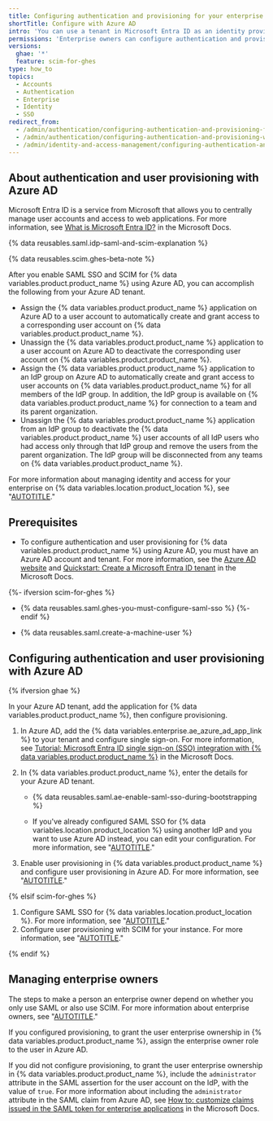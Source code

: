 ```yaml
---
title: Configuring authentication and provisioning for your enterprise using Azure AD
shortTitle: Configure with Azure AD
intro: 'You can use a tenant in Microsoft Entra ID as an identity provider (IdP) to centrally manage authentication and user provisioning for {% data variables.location.product_location %}.'
permissions: 'Enterprise owners can configure authentication and provisioning for an enterprise on {% data variables.product.product_name %}.'
versions:
  ghae: '*'
  feature: scim-for-ghes
type: how_to
topics:
  - Accounts
  - Authentication
  - Enterprise
  - Identity
  - SSO
redirect_from:
  - /admin/authentication/configuring-authentication-and-provisioning-for-your-enterprise-using-azure-ad
  - /admin/authentication/configuring-authentication-and-provisioning-with-your-identity-provider/configuring-authentication-and-provisioning-for-your-enterprise-using-azure-ad
  - /admin/identity-and-access-management/configuring-authentication-and-provisioning-with-your-identity-provider/configuring-authentication-and-provisioning-for-your-enterprise-using-azure-ad
---
```


## About authentication and user provisioning with Azure AD

Microsoft Entra ID is a service from Microsoft that allows you to centrally manage user accounts and access to web applications. For more information, see [What is Microsoft Entra ID?](https://docs.microsoft.com/azure/active-directory/fundamentals/active-directory-whatis) in the Microsoft Docs.

{% data reusables.saml.idp-saml-and-scim-explanation %}

{% data reusables.scim.ghes-beta-note %}

After you enable SAML SSO and SCIM for {% data variables.product.product_name %} using Azure AD, you can accomplish the following from your Azure AD tenant.

- Assign the {% data variables.product.product_name %} application on Azure AD to a user account to automatically create and grant access to a corresponding user account on {% data variables.product.product_name %}.
- Unassign the {% data variables.product.product_name %} application to a user account on Azure AD to deactivate the corresponding user account on {% data variables.product.product_name %}.
- Assign the {% data variables.product.product_name %} application to an IdP group on Azure AD to automatically create and grant access to user accounts on {% data variables.product.product_name %} for all members of the IdP group. In addition, the IdP group is available on {% data variables.product.product_name %} for connection to a team and its parent organization.
- Unassign the {% data variables.product.product_name %} application from an IdP group to deactivate the {% data variables.product.product_name %} user accounts of all IdP users who had access only through that IdP group and remove the users from the parent organization. The IdP group will be disconnected from any teams on {% data variables.product.product_name %}.

For more information about managing identity and access for your enterprise on {% data variables.location.product_location %}, see "[AUTOTITLE](/admin/identity-and-access-management/using-saml-for-enterprise-iam)."

## Prerequisites

- To configure authentication and user provisioning for {% data variables.product.product_name %} using Azure AD, you must have an Azure AD account and tenant. For more information, see the [Azure AD website](https://azure.microsoft.com/products/active-directory) and [Quickstart: Create a Microsoft Entra ID tenant](https://docs.microsoft.com/azure/active-directory/develop/quickstart-create-new-tenant) in the Microsoft Docs.

{%- ifversion scim-for-ghes %}
- {% data reusables.saml.ghes-you-must-configure-saml-sso %}
{%- endif %}

- {% data reusables.saml.create-a-machine-user %}

## Configuring authentication and user provisioning with Azure AD

{% ifversion ghae %}

In your Azure AD tenant, add the application for {% data variables.product.product_name %}, then configure provisioning.

1. In Azure AD, add the {% data variables.enterprise.ae_azure_ad_app_link %} to your tenant and configure single sign-on. For more information, see [Tutorial: Microsoft Entra ID single sign-on (SSO) integration with {% data variables.product.product_name %}](https://docs.microsoft.com/azure/active-directory/saas-apps/github-ae-tutorial) in the Microsoft Docs.

1. In {% data variables.product.product_name %}, enter the details for your Azure AD tenant.

    - {% data reusables.saml.ae-enable-saml-sso-during-bootstrapping %}

    - If you've already configured SAML SSO for {% data variables.location.product_location %} using another IdP and you want to use Azure AD instead, you can edit your configuration. For more information, see "[AUTOTITLE](/admin/identity-and-access-management/using-saml-for-enterprise-iam/configuring-saml-single-sign-on-for-your-enterprise#editing-the-saml-sso-configuration)."

1. Enable user provisioning in {% data variables.product.product_name %} and configure user provisioning in Azure AD. For more information, see "[AUTOTITLE](/admin/identity-and-access-management/using-saml-for-enterprise-iam/configuring-user-provisioning-with-scim-for-your-enterprise#enabling-user-provisioning-for-your-enterprise)."

{% elsif scim-for-ghes %}

1. Configure SAML SSO for {% data variables.location.product_location %}. For more information, see "[AUTOTITLE](/admin/identity-and-access-management/using-saml-for-enterprise-iam/configuring-saml-single-sign-on-for-your-enterprise#configuring-saml-sso)."
1. Configure user provisioning with SCIM for your instance. For more information, see "[AUTOTITLE](/admin/identity-and-access-management/using-saml-for-enterprise-iam/configuring-user-provisioning-with-scim-for-your-enterprise)."

{% endif %}

## Managing enterprise owners

The steps to make a person an enterprise owner depend on whether you only use SAML or also use SCIM. For more information about enterprise owners, see "[AUTOTITLE](/admin/user-management/managing-users-in-your-enterprise/roles-in-an-enterprise)."

If you configured provisioning, to grant the user enterprise ownership in {% data variables.product.product_name %}, assign the enterprise owner role to the user in Azure AD.

If you did not configure provisioning, to grant the user enterprise ownership in {% data variables.product.product_name %}, include the `administrator` attribute in the SAML assertion for the user account on the IdP, with the value of `true`. For more information about including the `administrator` attribute in the SAML claim from Azure AD, see [How to: customize claims issued in the SAML token for enterprise applications](https://docs.microsoft.com/azure/active-directory/develop/active-directory-saml-claims-customization) in the Microsoft Docs.
